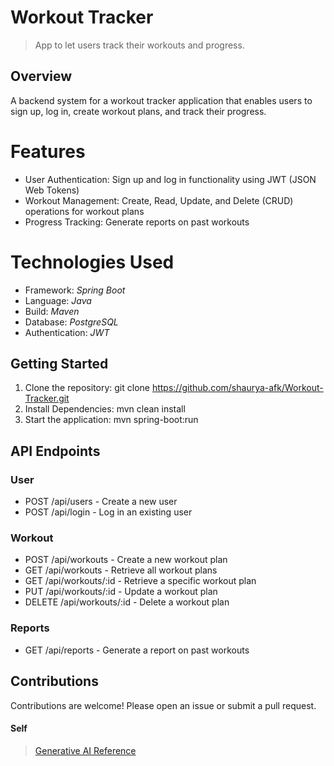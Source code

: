 # Workout Tracker
> App to let users track their workouts and progress.
## Overview
A backend system for a workout tracker application that enables users to sign up, log in, create workout plans, and track their progress.
# Features
* User Authentication: Sign up and log in functionality using JWT (JSON Web Tokens)
* Workout Management: Create, Read, Update, and Delete (CRUD) operations for workout plans
* Progress Tracking: Generate reports on past workouts
# Technologies Used
* Framework: *Spring Boot*
* Language: *Java*
* Build: *Maven*
* Database: *PostgreSQL*
* Authentication: *JWT*
## Getting Started
1. Clone the repository: git clone https://github.com/shaurya-afk/Workout-Tracker.git
2. Install Dependencies: mvn clean install
3. Start the application: mvn spring-boot:run
## API Endpoints
### User
* POST /api/users - Create a new user
* POST /api/login - Log in an existing user
### Workout
* POST /api/workouts - Create a new workout plan
* GET /api/workouts - Retrieve all workout plans
* GET /api/workouts/:id - Retrieve a specific workout plan
* PUT /api/workouts/:id - Update a workout plan
* DELETE /api/workouts/:id - Delete a workout plan
### Reports
* GET /api/reports - Generate a report on past workouts
## Contributions
Contributions are welcome! Please open an issue or submit a pull request.


#### Self
> [Generative AI Reference](https://www.meta.ai/c/69dd1a25-68a2-428d-846e-bd3beaa693a4)